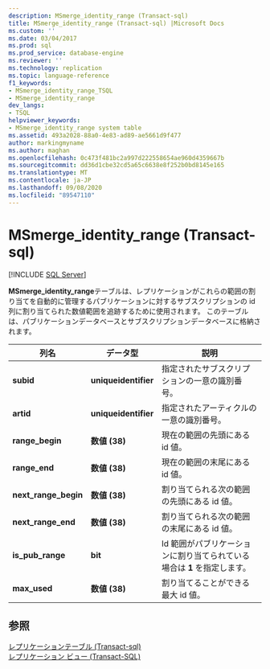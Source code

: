 ```yaml
---
description: MSmerge_identity_range (Transact-sql)
title: MSmerge_identity_range (Transact-sql) |Microsoft Docs
ms.custom: ''
ms.date: 03/04/2017
ms.prod: sql
ms.prod_service: database-engine
ms.reviewer: ''
ms.technology: replication
ms.topic: language-reference
f1_keywords:
- MSmerge_identity_range_TSQL
- MSmerge_identity_range
dev_langs:
- TSQL
helpviewer_keywords:
- MSmerge_identity_range system table
ms.assetid: 493a2028-88a0-4e83-ad89-ae5661d9f477
author: markingmyname
ms.author: maghan
ms.openlocfilehash: 0c473f481bc2a997d222558654ae960d4359667b
ms.sourcegitcommit: dd36d1cbe32cd5a65c6638e8f252b0bd8145e165
ms.translationtype: MT
ms.contentlocale: ja-JP
ms.lasthandoff: 09/08/2020
ms.locfileid: "89547110"
---
```

# <a name="msmerge_identity_range-transact-sql"></a>MSmerge_identity_range (Transact-sql)
[!INCLUDE [SQL Server](../../includes/applies-to-version/sqlserver.md)]

  **MSmerge_identity_range**テーブルは、レプリケーションがこれらの範囲の割り当てを自動的に管理するパブリケーションに対するサブスクリプションの id 列に割り当てられた数値範囲を追跡するために使用されます。 このテーブルは、パブリケーションデータベースとサブスクリプションデータベースに格納されます。  
  
|列名|データ型|説明|  
|-----------------|---------------|-----------------|  
|**subid**|**uniqueidentifier**|指定されたサブスクリプションの一意の識別番号。|  
|**artid**|**uniqueidentifier**|指定されたアーティクルの一意の識別番号。|  
|**range_begin**|**数値 (38)**|現在の範囲の先頭にある id 値。|  
|**range_end**|**数値 (38)**|現在の範囲の末尾にある id 値。|  
|**next_range_begin**|**数値 (38)**|割り当てられる次の範囲の先頭にある id 値。|  
|**next_range_end**|**数値 (38)**|割り当てられる次の範囲の末尾にある id 値。|  
|**is_pub_range**|**bit**|Id 範囲がパブリケーションに割り当てられている場合は **1** を指定します。|  
|**max_used**|**数値 (38)**|割り当てることができる最大 id 値。|  
  
## <a name="see-also"></a>参照  
 [レプリケーションテーブル &#40;Transact-sql&#41;](../../relational-databases/system-tables/replication-tables-transact-sql.md)   
 [レプリケーション ビュー &#40;Transact-SQL&#41;](../../relational-databases/system-views/replication-views-transact-sql.md)  
  
  
